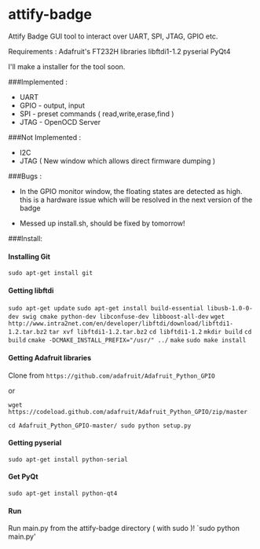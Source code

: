 # attify-badge
Attify Badge GUI tool to interact over UART, SPI, JTAG, GPIO etc.

Requirements :
Adafruit's FT232H libraries
libftdi1-1.2
pyserial
PyQt4

I'll make a installer for the tool soon.

###Implemented :
- UART
- GPIO - output, input
- SPI  - preset commands ( read,write,erase,find )
- JTAG - OpenOCD Server

###Not Implemented :
- I2C
- JTAG  ( New window which allows direct firmware dumping )


###Bugs :

- In the GPIO monitor window, the floating states are detected as high.
  this is a hardware issue which will be resolved in the next version of
  the badge

- Messed up install.sh, should be fixed by tomorrow! 

###Install: 


#### Installing Git
`sudo apt-get install git`

#### Getting libftdi

`sudo apt-get update`
`sudo apt-get install build-essential libusb-1.0-0-dev swig cmake python-dev libconfuse-dev libboost-all-dev`
`wget http://www.intra2net.com/en/developer/libftdi/download/libftdi1-1.2.tar.bz2`
`tar xvf libftdi1-1.2.tar.bz2`
`cd libftdi1-1.2`
`mkdir build`
`cd build`
`cmake -DCMAKE_INSTALL_PREFIX="/usr/" ../`
`make`
`sudo make install`

#### Getting Adafruit libraries

Clone from 
`https://github.com/adafruit/Adafruit_Python_GPIO`

or

`wget https://codeload.github.com/adafruit/Adafruit_Python_GPIO/zip/master`

`cd Adafruit_Python_GPIO-master/
sudo python setup.py`

#### Getting pyserial

`sudo apt-get install python-serial`

#### Get PyQt

`sudo apt-get install python-qt4`


#### Run 
Run main.py from the attify-badge directory ( with sudo )!
`sudo python main.py'
